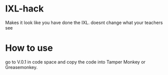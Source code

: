 # IXL-hack
Makes it look like you have done the IXL.
doesnt change what your teachers see

# How to use
go to V.0.1 in code space and copy the code into Tamper Monkey or Greasemonkey.
